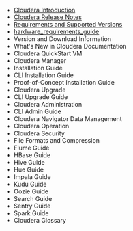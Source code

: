 - [Cloudera Introduction](introduction.md)
- [Cloudera Release Notes](release_notes.md)
- [Requirements and Supported Versions](rn_consolidated_pcm.md)
- [hardware_requirements_guide]()
- Version and Download Information
- What's New in Cloudera Documentation
- Cloudera QuickStart VM
- Cloudera Manager
- Installation Guide
- CLI Installation Guide
- Proof-of-Concept Installation Guide
- Cloudera Upgrade
- CLI Upgrade Guide
- Cloudera Administration
- CLI Admin Guide
- Cloudera Navigator Data Management
- Cloudera Operation
- Cloudera Security
- File Formats and Compression
- Flume Guide
- HBase Guide
- Hive Guide
- Hue Guide
- Impala Guide
- Kudu Guide
- Oozie Guide
- Search Guide
- Sentry Guide
- Spark Guide
- Cloudera Glossary
